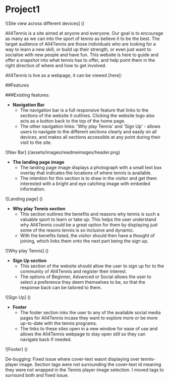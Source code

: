 # Project1

![Site view across different devices] ()

All4Tennis is a site aimed at anyone and everyone. Our goal is to encourage as many as we can into the sport of tennis as believe it to be the best. The target audience of All4Tennis are those individuals who are looking for a way to learn a new skill, or build up their strength, or even just want to socialise with new people and have fun. This website is here to guide and offer a snapshot into what tennis has to offer, and help point them in the right direction of where and how to get involved.

All4Tennis is live as a webpage, it can be viewed [here]: 

##Features

###Existing features: 
- __Navigation Bar__
    - The navigation bar is a full responsive feature that links to the sections of the website it outlines. Clicking the website logo also acts as a button back to the top of the home page. 
    - The other navigation links: 'Why play Tennis' and 'Sign Up' - allows users to navigate to the different sections clearly and easily on all devices, and makes all sections accessible at any point during their visit to the site.

![Nav Bar] (/assets/images/readmeimages/header.png)

- __The landing page image__
    - The landing page image displays a photograph with a small text box overlay that indicates the locations of where tennis is available.
    - The intention for this section is to draw in the visitor and get them interested with a bright and eye catching image with embeded information.

![Landing page] ()    

- __Why play Tennis section__
    - This section outlines the benefits and reasons why tennis is such a valuable sport to learn or take up. This helps the user understand why All4Tennis could be a great option for them by displaying just some of the reaons tennis is so inclusive and dynamic.
    - With the benefits listed, the visitor should then have a thought of joining, which links them onto the next part being the sign up.

![Why play Tennis] ()   

- __Sign Up section__
    - This section of the website should allow the user to sign up for to the community of All4Tennis and register their interest.
    - The options of Beginner, Advanced or Social allows the user to select a preference they deem themselves to be, so that the response back can be tailored to them.

![Sign Up] ()    

- __Footer__
    - The footer section inks the user to any of the available social media pages for All4Tennis incase they want to explore more or be more up-to-date with the tennis programs. 
    - The links to these sites open in a new window for ease of use and allows the All4Tennis webpage to stay open still so they can navigate back if needed.   

![Footer] ()            

De-bugging: 
Fixed issue where cover-text wasnt displaying over tennis-player image. Section tags were not surrounding the cover-text id meaning they were not wrapped in the Tennis player image selection. I moved tags to surround both and fixed issue.